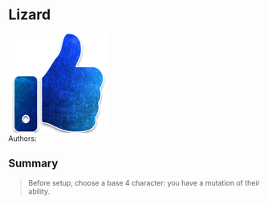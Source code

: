 # Lizard
<img src="https://raw.githubusercontent.com/yoyosource/BOTC-HomeBrew/master/Townsfolk/image.png" alt="drawing" width="200"/>\
Authors: 

## Summary
> Before setup, choose a base 4 character: you have a mutation of their ability.

